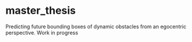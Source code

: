 # master_thesis
Predicting future bounding boxes of dynamic obstacles from an egocentric perspective. Work in progress
